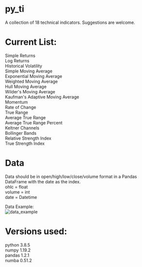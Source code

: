# py_ti
A collection of 18 technical indicators. Suggestions are welcome.

# Current List:<br />
Simple Returns<br />
Log Returns<br />
Historical Volatility<br />
Simple Moving Average<br />
Exponential Moving Average<br />
Weighted Moving Average<br />
Hull Moving Average<br />
Wilder's Moving Average<br />
Kaufman's Adaptive Moving Average<br />
Momentum<br />
Rate of Change<br />
True Range<br />
Average True Range<br />
Average True Range Percent<br />
Keltner Channels<br />
Bollinger Bands<br />
Relative Strength Index<br />
True Strength Index<br />

# Data
Data should be in open/high/low/close/volume format in a Pandas DataFrame with the date as the index.<br />
ohlc = float<br />
volume = int<br />
date = Datetime<br />

Data Example:  
![data_example](https://user-images.githubusercontent.com/29778401/105869496-4b36a300-5fc5-11eb-8324-aaa0fc98f37d.png)

# Versions used:
python 3.8.5<br />
numpy 1.19.2<br />
pandas 1.2.1<br />
numba 0.51.2
